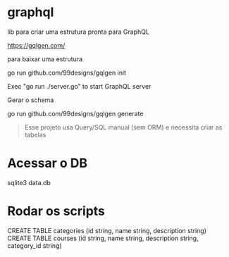 # graphql

lib para criar uma estrutura pronta para GraphQL

https://gqlgen.com/


para baixar uma estrutura

go run github.com/99designs/gqlgen init

Exec "go run ./server.go" to start GraphQL server

Gerar o schema

go run github.com/99designs/gqlgen generate

> Esse projeto usa Query/SQL manual (sem ORM) e necessita criar as tabelas

# Acessar o DB

sqlite3 data.db

# Rodar os scripts

CREATE TABLE categories (id string, name string, description string)
CREATE TABLE courses (id string, name string, description string, category_id string)
